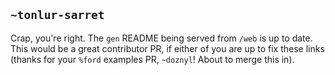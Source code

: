 ## `~tonlur-sarret`
Crap, you're right. The `gen` README being served from `/web` is up to date. This would be a great contributor PR, if either of you are up to fix these links (thanks for your `%ford` examples PR, `~doznyl`! About to merge this in).